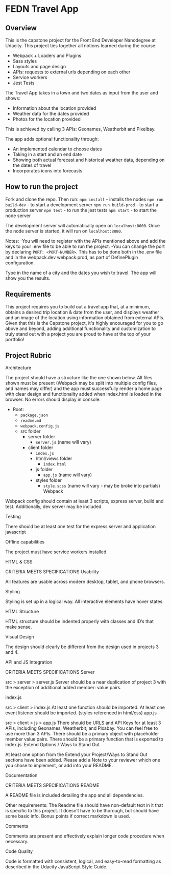 # FEDN Travel App

## Overview
This is the capstone project for the Front End Developer Nanodegree at Udacity. This project ties together all notions learned during the course:
- Webpack + Loaders and Plugins
- Sass styles
- Layouts and page design
- APIs: requests to external urls depending on each other
- Service workers
- Jest Tests

The Travel App takes in a town and two dates as input from the user and shows:
- Information about the location provided
- Weather data for the dates provided
- Photos for the location provided

This is achieved by calling 3 APIs: Geonames, Weatherbit and Pixelbay.

The app adds optional functionality through:
- An implemented calendar to choose dates
- Taking in a start and an end date
- Showing both actual forecast and historical weather data, depending on the dates of travel
- Incorporates icons into forecasts

## How to run the project
Fork and clone the repo. Then run:
`npm install` - installs the nodes
`npm run build-dev` - to start a development server
`npm run build-prod` - to start a production server
`npm test` - to run the jest tests
`npm start` - to start the node server

The development server will automatically open on `localhost:8000`.
Once the node server is started, it will run on `localhost:8080`.

Notes:
-You will need to register with the APIs mentioned above and add the keys to your .env file to be able to run the project.
-You can change the port by declaring `PORT: <PORT-NUMBER>`. This has to be done both in the .env file and in the webpack.dev webpack.prod, as part of DefinePlugin configuration.

Type in the name of a city and the dates you wish to travel. The app will show you the results.

## Requirements
This project requires you to build out a travel app that, at a minimum, obtains a desired trip location & date from the user, and displays weather and an image of the location using information obtained from external APIs. Given that this is the Capstone project, it's highly encouraged for you to go above and beyond, adding additional functionality and customization to truly stand out with a project you are proud to have at the top of your portfolio!

## Project Rubric
Architecture

The project should have a structure like the one shown below. All files shown must be present (Webpack may be split into multiple config files, and names may differ) and the app must successfully render a home page with clear design and functionality added when index.html is loaded in the browser. No errors should display in console.

- Root:
  - `package.json`
  - `readme.md`
  - `webpack.config.js`
  - src folder
    - server folder
      - `server.js` (name will vary)
    - client folder
      - `index.js`
      - html/views folder
        - `index.html`
      - js folder
        - `app.js` (name will vary)
      - styles folder
        - `style.scss` (name will vary - may be broke into partials)
Webpack

Webpack config should contain at least 3 scripts, express server, build and test. Additionally, dev server may be included.

Testing

There should be at least one test for the express server and application javascript

Offline capabilities

The project must have service workers installed.

HTML & CSS

CRITERIA
MEETS SPECIFICATIONS
Usability

All features are usable across modern desktop, tablet, and phone browsers.

Styling

Styling is set up in a logical way. All interactive elements have hover states.

HTML Structure

HTML structure should be indented properly with classes and ID’s that make sense.

Visual Design

The design should clearly be different from the design used in projects 3 and 4.

API and JS Integration

CRITERIA
MEETS SPECIFICATIONS
Server

src > server > server.js
Server should be a near duplication of project 3 with the exception of additional added member: value pairs.

index.js

src > client > index.js
At least one function should be imported.
At least one event listener should be imported.
(styles referenced in html/css)
app.js

src > client > js > app.js
There should be URLS and API Keys for at least 3 APIs, including Geonames, Weatherbit, and Pixabay. You can feel free to use more than 3 APIs.
There should be a primary object with placeholder member value pairs.
There should be a primary function that is exported to index.js.
Extend Options / Ways to Stand Out

At least one option from the Extend your Project/Ways to Stand Out sections have been added. Please add a Note to your reviewer which one you chose to implement, or add into your README.

Documentation

CRITERIA
MEETS SPECIFICATIONS
README

A README file is included detailing the app and all dependencies.

Other requirements:
The Readme file should have non-default text in it that is specific to this project. It doesn’t have to be thorough, but should have some basic info. Bonus points if correct markdown is used.

Comments

Comments are present and effectively explain longer code procedure when necessary.

Code Quality

Code is formatted with consistent, logical, and easy-to-read formatting as described in the Udacity JavaScript Style Guide.
